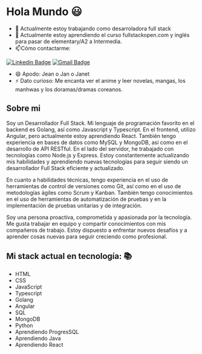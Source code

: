 # Hola Mundo :smiley:


- 🔭 Actualmente estoy trabajando como desarroladora full stack
- 🌱 Actualmente estoy aprendiendo el curso fullstackopen.com y inglés para pasar de elementary/A2 a Intermedia.
- 📫Cómo contactarme:
  
[![Linkedin Badge](https://img.shields.io/badge/-LinkedIn-blue?style=flat-square&logo=Linkedin&logoColor=white&link=https://www.linkedin.com/in/jeanette-elizabeth-mu%C3%B1oz/)](https://www.linkedin.com/in/jeanette-elizabeth-mu%C3%B1oz/)
[![Gmail Badge](https://img.shields.io/badge/Gmail-d14836?style=flat-square&logo=Gmail&logoColor=white&link=mailto:munozjeanette23@gmail.com)](mailto:munozjeanette23@gmail.com)

- 😄 Apodo: Jean o Jan o Janet
- ⚡ Dato curioso: Me encanta ver el anime y leer novelas, mangas, los manhwas y los doramas/dramas coreanos.



## Sobre mi
Soy un Desarrollador Full Stack. Mi lenguaje de programación favorito en el backend es Golang, así como Javascript y Typescript. En el frontend, utilizo Angular, pero actualmente estoy aprendiendo React. También tengo experiencia en bases de datos como MySQL y MongoDB, así como en el desarrollo de API RESTful. En el lado del servidor, he trabajado con tecnologías como Node.js y Express. Estoy constantemente actualizando mis habilidades y aprendiendo nuevas tecnologías para seguir siendo un desarrollador Full Stack eficiente y actualizado.

En cuanto a habilidades técnicas, tengo experiencia en el uso de herramientas de control de versiones como Git, así como en el uso de metodologías ágiles como Scrum y Kanban. También tengo conocimientos en el uso de herramientas de automatización de pruebas y en la implementación de pruebas unitarias y de integración.

Soy una persona proactiva, comprometida y apasionada por la tecnología. Me gusta trabajar en equipo y compartir conocimientos con mis compañeros de trabajo. Estoy dispuesto a enfrentar nuevos desafíos y a aprender cosas nuevas para seguir creciendo como profesional.

## Mi stack actual en tecnología: :books:
- HTML
- CSS
- JavaScript
- Typescript
- Golang
- Angular
- SQL
- MongoDB
- Python
- Aprendiendo ProgresSQL
- Aprendiendo Java
- Aprendiendo React



